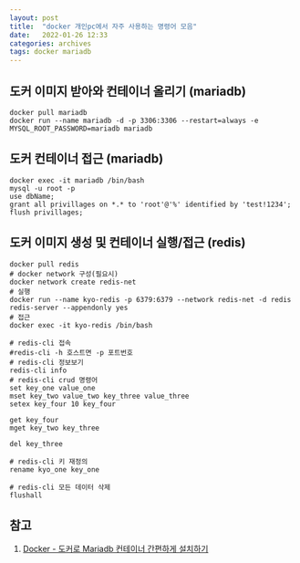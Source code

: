 ```yaml
---
layout: post
title:  "docker 개인pc에서 자주 사용하는 명령어 모음"
date:   2022-01-26 12:33
categories: archives
tags: docker mariadb
---
```


## 도커 이미지 받아와 컨테이너 올리기 (mariadb)
```shell
docker pull mariadb
docker run --name mariadb -d -p 3306:3306 --restart=always -e MYSQL_ROOT_PASSWORD=mariadb mariadb
```

## 도커 컨테이너 접근 (mariadb)
```shell
docker exec -it mariadb /bin/bash
mysql -u root -p
use dbName;
grant all privillages on *.* to 'root'@'%' identified by 'test!1234';
flush privillages;
```

## 도커 이미지 생성 및 컨테이너 실행/접근 (redis)
```shell
docker pull redis
# docker network 구성(필요시)
docker network create redis-net
# 실행
docker run --name kyo-redis -p 6379:6379 --network redis-net -d redis redis-server --appendonly yes
# 접근
docker exec -it kyo-redis /bin/bash

# redis-cli 접속
#redis-cli -h 호스트면 -p 포트번호
# redis-cli 정보보기
redis-cli info
# redis-cli crud 명령어
set key_one value_one
mset key_two value_two key_three value_three
setex key_four 10 key_four

get key_four
mget key_two key_three 

del key_three

# redis-cli 키 재정의
rename kyo_one key_one

# redis-cli 모든 데이터 삭제
flushall
```



## 참고
1. [Docker - 도커로 Mariadb 컨테이너 간편하게 설치하기](https://7942yongdae.tistory.com/130)

